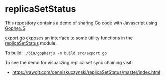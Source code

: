 # replicaSetStatus

This repository contains a demo of sharing Go code with Javascript using [GopherJS](https://github.com/gopherjs/gopherjs)

[export.go](./src/export.go) exposes an interface to some utility functions in the [replicaSetStatus](./src/replicaSetStatus) module.

To build: `./bin/gopherjs -m build src/export.go`

To see the demo for visualizing replica set sync chaining visit:
* https://rawgit.com/denniskuczynski/replicaSetStatus/master/index.html
